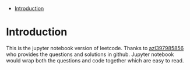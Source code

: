 
<!-- vim-markdown-toc GFM -->

* [Introduction](#introduction)

<!-- vim-markdown-toc -->

# Introduction

This is the jupyter notebook version of leetcode.
Thanks to
[azl397985856](https://github.com/azl397985856/leetcode)
who provides the questions and solutions in github.
Jupyter notebook would wrap both the questions and code together
which are easy to read.
